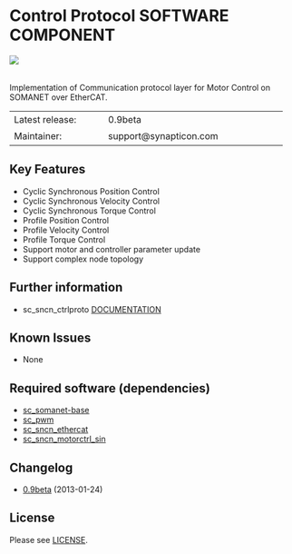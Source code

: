 Control Protocol SOFTWARE COMPONENT
===============
<img align="left" src="https://s3-eu-west-1.amazonaws.com/synapticon-resources/images/logos/synapticon_fullname_blackoverwhite_280x48.png"/>
<br/>
<br/>

Implementation of Communication protocol layer for Motor Control on SOMANET over EtherCAT.

<table >
<tr>
  <td width="150px" height="30px">Latest release: </td>
  <td width="300px">0.9beta </td>
</tr>
<tr>
  <td height="30px">Maintainer:</td>
  <td>support@synapticon.com</td>
</tr>
</table> 

Key Features
---------
   * Cyclic Synchronous Position Control
   * Cyclic Synchronous Velocity Control
   * Cyclic Synchronous Torque Control
   * Profile Position Control 
   * Profile Velocity Control
   * Profile Torque Control
   * Support motor and controller parameter update
   * Support complex node topology


Further information
---------
  * sc_sncn_ctrlproto [DOCUMENTATION](http://synapticon.github.io/sc_sncn_ctrlproto/)

Known Issues
---------
  * None

Required software (dependencies)
---------
  * [sc_somanet-base](https://github.com/synapticon/sc_somanet-base) 
  * [sc_pwm](https://github.com/synapticon/sc_pwm)
  * [sc_sncn_ethercat](https://github.com/synapticon/sc_sncn_ethercat) 
  * [sc_sncn_motorctrl_sin](https://github.com/synapticon/sc_sncn_motorctrl_sin)

Changelog
---------

  * [0.9beta](http://) (2013-01-24)

License
---------

Please see [LICENSE](https://github.com/synapticon/sc_sncn_ctrlproto/blob/master/LICENSE.dox).
